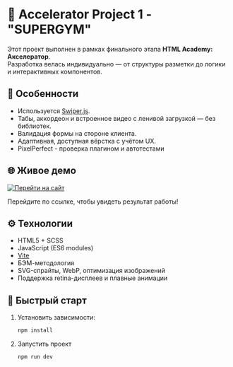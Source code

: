 # 🚀 Accelerator Project 1 - "SUPERGYM"

Этот проект выполнен в рамках финального этапа **HTML Academy: Акселератор**.  
Разработка велась индивидуально — от структуры разметки до логики и интерактивных компонентов.

## 📌 Особенности

- Используется [Swiper.js](https://swiperjs.com/).
- Табы, аккордеон и встроенное видео с ленивой загрузкой — без библиотек.
- Валидация формы на стороне клиента.
- Адаптивная, доступная вёрстка с учётом UX.
- PixelPerfect - проверка плагином и автотестами
  
## 🌐 Живое демо

[![Перейти на сайт](https://img.shields.io/badge/Смотреть_сайт-8957e5?style=for-the-badge&logo=github&logoColor=white)](https://kristinanoskova.github.io/accelerator-project-1/)

Перейдите по ссылке, чтобы увидеть результат работы!

## ⚙️ Технологии

- HTML5 + SCSS
- JavaScript (ES6 modules)
- [Vite](https://vitejs.dev/)
- БЭМ-методология
- SVG-спрайты, WebP, оптимизация изображений
- Поддержка retina-дисплеев и плавные анимации

## 🚀 Быстрый старт

1. Установить зависимости:
   ```bash
   npm install
   
2. Запустить проект
   ```bash
   npm run dev
